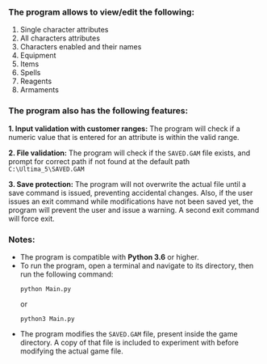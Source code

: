 
### The program allows to view/edit the following:
1. Single character attributes
2. All characters attributes
3. Characters enabled and their names
4. Equipment
5. Items
6. Spells
7. Reagents
8. Armaments

### The program also has the following features:

**1. Input validation with customer ranges:** The program will check if a numeric value that is entered for an attribute is within the valid range.

**2. File validation:** The program will check if the `SAVED.GAM` file exists, and prompt for correct path if not found at the default path `C:\Ultima_5\SAVED.GAM`

**3. Save protection:** The program will not overwrite the actual file until a save command is issued, preventing accidental changes. Also, if the user issues an exit command while modifications have not been saved yet, the program will prevent the user and issue a warning. A second exit command will force exit.

### Notes:
- The program is compatible with **Python 3.6** or higher.
- To run the program, open a terminal and navigate to its directory, then run the following command:
  ```
  python Main.py
  ```
  or
  ```
  python3 Main.py
  ```
- The program modifies the `SAVED.GAM` file, present inside the game directory. A copy of that file is included to experiment with before modifying the actual game file.
